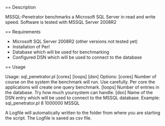 == Description

MSSQL-Penetrator benchmarks a Microsoft SQL Server in read and write speed.
Software is tested with MSSQL Server 2008R2

== Requirements

   - Microsoft SQL Server 2008R2 (other versions not tested yet)
   - Installation of Perl
   - Database which will be used for benchmarking
   - Configured DSN which will be used to connect to the database
   
== Usage

Usage: sql_penetrator.pl [cores] [loops] [dsn]
Options: [cores]    Number of course on the system the benchmark will run. Use carefully. Per core the applications will create one query benchmark.
         [loops]    Number of entries in the database. Try how much yoursystem can handle.
         [dsn]      Name of the DSN entry which will be used to connect to the MSSQL database.
 Example:  sql_penetrator.pl 8 1000000 MSSQL
 
 A Logfile will automatically written to the folder from where you are starting the script. The Logfile is saved as csv file.
